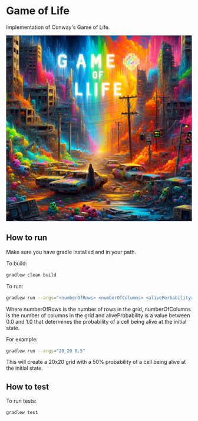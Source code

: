 # Game of Life
Implementation of Conway's Game of Life.

![Alt text for the image](assets/game-of-life.png)

## How to run
Make sure you have gradle installed and in your path.

To build:
```bash
gradlew clean build
```

To run:
```bash
gradlew run --args="<numberOfRows> <numberOfColumns> <alivePorbability>"
```

Where numberOfRows is the number of rows in the grid, numberOfColumns is the number of columns in the grid and aliveProbability is a value between 0.0 and 1.0 that determines the probability of a cell being alive at the initial state.

For example:
```bash
gradlew run --args="20 20 0.5"
```

This will create a 20x20 grid with a 50% probability of a cell being alive at the initial state.

## How to test
To run tests:
```bash
gradlew test
```